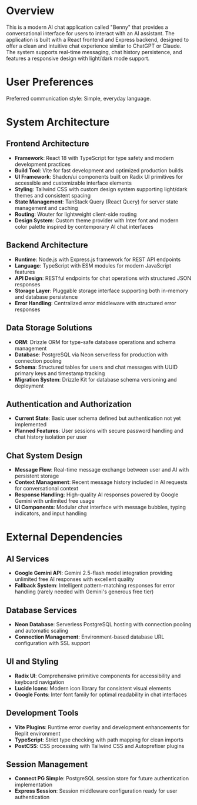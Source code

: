 # Overview

This is a modern AI chat application called "Benny" that provides a conversational interface for users to interact with an AI assistant. The application is built with a React frontend and Express backend, designed to offer a clean and intuitive chat experience similar to ChatGPT or Claude. The system supports real-time messaging, chat history persistence, and features a responsive design with light/dark mode support.

# User Preferences

Preferred communication style: Simple, everyday language.

# System Architecture

## Frontend Architecture
- **Framework**: React 18 with TypeScript for type safety and modern development practices
- **Build Tool**: Vite for fast development and optimized production builds
- **UI Framework**: Shadcn/ui components built on Radix UI primitives for accessible and customizable interface elements
- **Styling**: Tailwind CSS with custom design system supporting light/dark themes and consistent spacing
- **State Management**: TanStack Query (React Query) for server state management and caching
- **Routing**: Wouter for lightweight client-side routing
- **Design System**: Custom theme provider with Inter font and modern color palette inspired by contemporary AI chat interfaces

## Backend Architecture
- **Runtime**: Node.js with Express.js framework for REST API endpoints
- **Language**: TypeScript with ESM modules for modern JavaScript features
- **API Design**: RESTful endpoints for chat operations with structured JSON responses
- **Storage Layer**: Pluggable storage interface supporting both in-memory and database persistence
- **Error Handling**: Centralized error middleware with structured error responses

## Data Storage Solutions
- **ORM**: Drizzle ORM for type-safe database operations and schema management
- **Database**: PostgreSQL via Neon serverless for production with connection pooling
- **Schema**: Structured tables for users and chat messages with UUID primary keys and timestamp tracking
- **Migration System**: Drizzle Kit for database schema versioning and deployment

## Authentication and Authorization
- **Current State**: Basic user schema defined but authentication not yet implemented
- **Planned Features**: User sessions with secure password handling and chat history isolation per user

## Chat System Design
- **Message Flow**: Real-time message exchange between user and AI with persistent storage
- **Context Management**: Recent message history included in AI requests for conversational context
- **Response Handling**: High-quality AI responses powered by Google Gemini with unlimited free usage
- **UI Components**: Modular chat interface with message bubbles, typing indicators, and input handling

# External Dependencies

## AI Services
- **Google Gemini API**: Gemini 2.5-flash model integration providing unlimited free AI responses with excellent quality
- **Fallback System**: Intelligent pattern-matching responses for error handling (rarely needed with Gemini's generous free tier)

## Database Services
- **Neon Database**: Serverless PostgreSQL hosting with connection pooling and automatic scaling
- **Connection Management**: Environment-based database URL configuration with SSL support

## UI and Styling
- **Radix UI**: Comprehensive primitive components for accessibility and keyboard navigation
- **Lucide Icons**: Modern icon library for consistent visual elements
- **Google Fonts**: Inter font family for optimal readability in chat interfaces

## Development Tools
- **Vite Plugins**: Runtime error overlay and development enhancements for Replit environment
- **TypeScript**: Strict type checking with path mapping for clean imports
- **PostCSS**: CSS processing with Tailwind CSS and Autoprefixer plugins

## Session Management
- **Connect PG Simple**: PostgreSQL session store for future authentication implementation
- **Express Session**: Session middleware configuration ready for user authentication